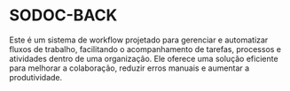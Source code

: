 # SODOC-BACK
Este é um sistema de workflow projetado para gerenciar e automatizar fluxos de trabalho, facilitando o acompanhamento de tarefas, processos e atividades dentro de uma organização. Ele oferece uma solução eficiente para melhorar a colaboração, reduzir erros manuais e aumentar a produtividade.


